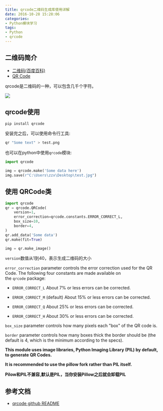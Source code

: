 ```yaml
---
title: qrcode二维码生成库使用详解
date: 2016-10-28 15:28:06
categories: 
- Python模块学习
tags:
- Python
- qrcode
---
```


## 二维码简介

- [二维码(百度百科)](http://baike.baidu.com/link?url=UPraZykylcByHbMsH9RjuAWh79bgc44HkWQp9NOlrc-us7IFmpkgbQUQNmuo-T96fx9oIyp9583aKcLl_s_ZNztJKGJM1Oy3rg7vG7lJ_NDLbNAiQYH-mDyhBaZeG-dT)
- [QR Code](http://baike.baidu.com/link?url=5UKM4Ms1KH7ptZdU1P4KA_PLHDebNyXUo3nNUin_XAGOZhumuH3PuX_QMQZ5wGtEkUtHmnSkUsge1L9bRhBEdey30ZCC6qkcbbbphTj3ULTnAGhCgz9z-GiRvyUrgxc1CJcjKE09qowLuh8FISxPIa)

qrcode是二维码的一种，可以包含几千个字符。

![](https://xin053.github.io/images/wechat.png)

<!-- more -->

## qrcode使用

```bash
pip install qrcode
```

安装完之后，可以使用命令行工具:

```bash
qr "Some text" > test.png
```

也可以在python中使用`qrcode`模块:

```python
import qrcode

img = qrcode.make('Some data here')
img.save(r"C:\Users\zzx\Desktop\test.jpg")
```

## 使用 QRCode类

```python
import qrcode
qr = qrcode.QRCode(
    version=1,
    error_correction=qrcode.constants.ERROR_CORRECT_L,
    box_size=10,
    border=4,
)
qr.add_data('Some data')
qr.make(fit=True)

img = qr.make_image()
```

`version`数值从1到40，表示生成二维码的大小

`error_correction` parameter controls the error correction used for the QR Code. The following four constants are made available on the `qrcode` package:

- `ERROR_CORRECT_L`    About 7% or less errors can be corrected.


- `ERROR_CORRECT_M` (default)    About 15% or less errors can be corrected.


- `ERROR_CORRECT_Q`    About 25% or less errors can be corrected.
- `ERROR_CORRECT_H`    About 30% or less errors can be corrected.

`box_size` parameter controls how many pixels each "box" of the QR code is.

`border` parameter controls how many boxes thick the border should be (the default is 4, which is the minimum according to the specs).

**This module uses image libraries, Python Imaging Library (PIL) by default, to generate QR Codes.**

**It is recommended to use the pillow fork rather than PIL itself.**

**Pilow和PIL不兼容,默认是PIL，当你安装Pillow之后就会卸载PIL**

## 参考文档

- [qrcode github README](https://github.com/lincolnloop/python-qrcode)

